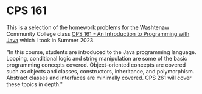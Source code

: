 # CPS 161

This is a selection of the homework problems for the Washtenaw Community College class [CPS 161 - An Introduction to Programming with Java](https://catalog.wccnet.edu/current/courses/cps-161.php) which I took in Summer 2023.

"In this course, students are introduced to the Java programming language. Looping, conditional logic and string manipulation are some of the basic programming concepts covered. Object-oriented concepts are covered such as objects and classes, constructors, inheritance, and polymorphism. Abstract classes and interfaces are minimally covered. CPS 261 will cover these topics in depth."
